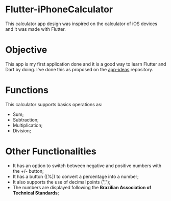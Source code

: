 # Flutter-iPhoneCalculator
This calculator app design was inspired on the calculator of iOS devices and it was made with Flutter.

# Objective
This app is my first application done and it is a good way to learn Flutter and Dart by doing. I've done this as proposed on the [app-ideas](https://github.com/florinpop17/app-ideas/blob/master/Projects/1-Beginner/Calculator-App.md) repository.

# Functions
This calculator supports basics operations as:

- Sum;
- Subtraction;
- Multiplication;
- Division;

# Other Functionalities
- It has an option to switch between negative and positive numbers with the +/- button;
- It has a button ([%]) to convert a percentage into a number;
- It also supports the use of decimal points (",");
- The numbers are displayed following the **Brazilian Association of Technical Standards**;
